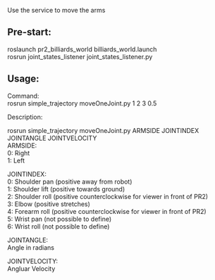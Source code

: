 Use the service to move the arms  

Pre-start:  
---------  
roslaunch pr2_billiards_world billiards_world.launch  
rosrun joint_states_listener joint_states_listener.py  

Usage:  
-----  
Command:  
rosrun simple_trajectory moveOneJoint.py 1 2 3 0.5  
  
Description:  
  
rosrun simple_trajectory moveOneJoint.py ARMSIDE JOINTINDEX JOINTANGLE JOINTVELOCITY   
ARMSIDE:  
0: Right  
1: Left  
  
JOINTINDEX:  
0: Shoulder pan (positive away from robot)  
1: Shoulder lift (positive towards ground)  
2: Shoulder roll (positive counterclockwise for viewer in front of PR2)  
3: Elbow (positive stretches)  
4: Forearm roll (positive counterclockwise for viewer in front of PR2)  
5: Wrist pan (not possible to define)  
6: Wrist roll (not possible to define)  


JOINTANGLE:   
Angle in radians  

JOINTVELOCITY:  
Angluar Velocity  
